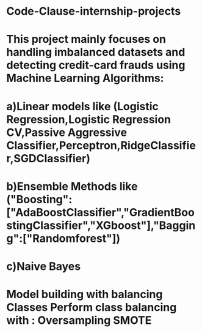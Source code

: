 # Code-Clause-internship-projects
# This project mainly focuses on handling imbalanced datasets and detecting credit-card frauds using Machine Learning Algorithms:
# a)Linear models like (Logistic Regression,Logistic Regression CV,Passive Aggressive Classifier,Perceptron,RidgeClassifier,SGDClassifier)
# b)Ensemble Methods like ("Boosting":["AdaBoostClassifier","GradientBoostingClassifier","XGboost"],"Bagging":["Randomforest"])
# c)Naive Bayes
# Model building with balancing Classes Perform class balancing with :  Oversampling SMOTE 
